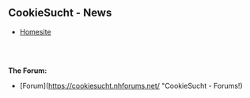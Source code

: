 ## CookieSucht - News

- [Homesite](https://cookiesucht.github.io/web/ "CookieSucht - Home")<br>


<br><br>

__**The Forum:**__<br>

- [Forum](https://cookiesucht.nhforums.net/ "CookieSucht - Forums!)<br>
